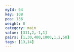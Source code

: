 ```yaml
---
myId: 64
key: 108
pos: 136
weight: 8
category: main
value: [311,2,-1,1]
pairs: [1,30,400,1000,1,2,50]
tags: [13,14]
---
```

